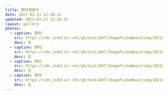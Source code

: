 ```yaml
---
title: 顾村放鹞子
date: 2021-03-23 12:38:32
updated: 2021-03-23 12:38:32
layout: gallery
photos:
  - caption: 顾村
    src: https://cdn.jsdelivr.net/gh/SunL1GHT/ImagePicGo@main/img/20210315131619.jpg
    desc: 无
  - caption: 顾村
    src: https://cdn.jsdelivr.net/gh/SunL1GHT/ImagePicGo@main/img/20210315131617.jpg
    desc: 无
  - caption: 顾村
    src: https://cdn.jsdelivr.net/gh/SunL1GHT/ImagePicGo@main/img/20210315131618.jpg
    desc: 无
  - caption: 顾村
    src: https://cdn.jsdelivr.net/gh/SunL1GHT/ImagePicGo@main/img/20210315131616.jpg
    desc: 无
---
```

